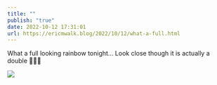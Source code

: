```yaml
---
title: ""
publish: "true"
date: 2022-10-12 17:31:01
url: https://ericmwalk.blog/2022/10/12/what-a-full.html
---
```


What a full looking rainbow tonight… Look close though it is actually a double 👀🌈🌈

![](https://ericmwalk.blog/uploads/2022/bb3f247c29.jpg)